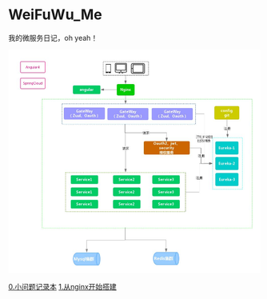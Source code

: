 # WeiFuWu_Me
我的微服务日记，oh yeah！

![picture](./images/spring-cloud.jpeg)

[0.小问题记录本](./files/smallProblem.md)
[1.从nginx开始搭建](./files/nginx.md)
